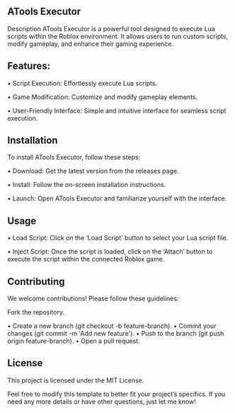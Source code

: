 ## ATools Executor

Description
ATools Executor is a powerful tool designed to execute Lua scripts within the Roblox environment. It allows users to run custom scripts, modify gameplay, and enhance their gaming experience.

## Features:

• Script Execution: Effortlessly execute Lua scripts.

• Game Modification: Customize and modify gameplay elements.

• User-Friendly Interface: Simple and intuitive interface for seamless script execution.

## Installation

To install ATools Executor, follow these steps:

• Download: Get the latest version from the releases page.

• Install: Follow the on-screen installation instructions.

• Launch: Open ATools Executor and familiarize yourself with the interface.

## Usage
• Load Script: Click on the ‘Load Script’ button to select your Lua script file.

• Inject Script: Once the script is loaded, click on the ‘Attach’ button to execute the script within the connected Roblox game.

## Contributing
We welcome contributions! Please follow these guidelines:

Fork the repository.

• Create a new branch (git checkout -b feature-branch).
• Commit your changes (git commit -m 'Add new feature').
• Push to the branch (git push origin feature-branch).
• Open a pull request.

## License

This project is licensed under the MIT License.

Feel free to modify this template to better fit your project’s specifics. If you need any more details or have other questions, just let me know!
